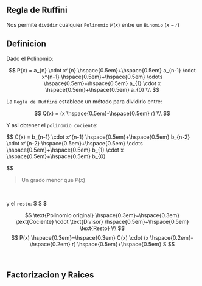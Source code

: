 ## Regla de Ruffini

Nos permite `dividir` cualquier `Polinomio` $P(x)$ entre un `Binomio` $(x - r)$



## Definicion

Dado el Polinomio:

$$
    P(x) = a_{n} \cdot x^{n} 
    \hspace{0.5em}+\hspace{0.5em}
    a_{n-1} \cdot x^{n-1} 
    \hspace{0.5em}+\hspace{0.5em}
    \cdots
    \hspace{0.5em}+\hspace{0.5em}
    a_{1} \cdot x
    \hspace{0.5em}+\hspace{0.5em}
    a_{0}
\\\
$$

La `Regla de Ruffini` establece un método para dividirlo entre:

$$
    Q(x) = (x \hspace{0.5em}-\hspace{0.5em} r)
\\\
$$

Y asi obtener el `polinomio cociente`:

$$
    C(x) = 
    b_{n-1} \cdot x^{n-1} 
    \hspace{0.5em}+\hspace{0.5em}
    b_{n-2} \cdot x^{n-2} 
    \hspace{0.5em}+\hspace{0.5em}
    \cdots
    \hspace{0.5em}+\hspace{0.5em}
    b_{1} \cdot x
    \hspace{0.5em}+\hspace{0.5em}
    b_{0}

$$
> Un grado menor que $P(x)$

<br>

y  el `resto`: $ S $

$$
    \text{Polinomio original} \hspace{0.3em}=\hspace{0.3em} \text{Cociente} \cdot \text{Divisor} \hspace{0.5em}+\hspace{0.5em} \text{Resto}
\\\
$$
$$
    P(x) \hspace{0.3em}=\hspace{0.3em} C(x) \cdot (x \hspace{0.2em}-\hspace{0.2em} r) \hspace{0.5em}+\hspace{0.5em} S
$$


<br>

## Factorizacion y Raices